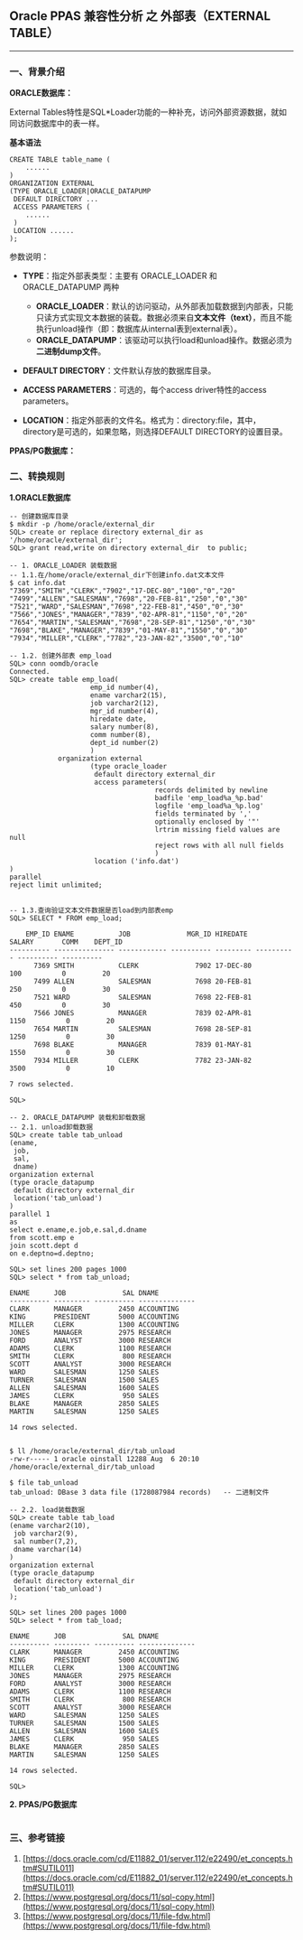 ## Oracle PPAS 兼容性分析 之 外部表（EXTERNAL TABLE）
---

### 一、背景介绍
**ORACLE数据库：**

External Tables特性是SQL*Loader功能的一种补充，访问外部资源数据，就如同访问数据库中的表一样。

**基本语法**
```
CREATE TABLE table_name (
	......
)
ORGANIZATION EXTERNAL
(TYPE ORACLE_LOADER|ORACLE_DATAPUMP
 DEFAULT DIRECTORY ...
 ACCESS PARAMETERS (
 	......
 )
 LOCATION ......
);
```
参数说明：
+ **TYPE**：指定外部表类型：主要有 ORACLE_LOADER 和 ORACLE_DATAPUMP 两种
	+ **ORACLE_LOADER**：默认的访问驱动，从外部表加载数据到内部表，只能只读方式实现文本数据的装载。数据必须来自**文本文件（text）**，而且不能执行unload操作（即：数据库从internal表到external表）。
	+ **ORACLE_DATAPUMP**：该驱动可以执行load和unload操作。数据必须为**二进制dump文件**。

+ **DEFAULT DIRECTORY**：文件默认存放的数据库目录。

+ **ACCESS PARAMETERS**：可选的，每个access driver特性的access parameters。

+ **LOCATION**：指定外部表的文件名。格式为：directory:file，其中，directory是可选的，如果忽略，则选择DEFAULT DIRECTORY的设置目录。


**PPAS/PG数据库：**


### 二、转换规则
**1.ORACLE数据库**
```
-- 创建数据库目录
$ mkdir -p /home/oracle/external_dir
SQL> create or replace directory external_dir as '/home/oracle/external_dir';
SQL> grant read,write on directory external_dir  to public;

-- 1. ORACLE_LOADER 装载数据
-- 1.1.在/home/oracle/external_dir下创建info.dat文本文件
$ cat info.dat 
"7369","SMITH","CLERK","7902","17-DEC-80","100","0","20"
"7499","ALLEN","SALESMAN","7698","20-FEB-81","250","0","30"
"7521","WARD","SALESMAN","7698","22-FEB-81","450","0","30"
"7566","JONES","MANAGER","7839","02-APR-81","1150","0","20"
"7654","MARTIN","SALESMAN","7698","28-SEP-81","1250","0","30"
"7698","BLAKE","MANAGER","7839","01-MAY-81","1550","0","30"
"7934","MILLER","CLERK","7782","23-JAN-82","3500","0","10"

-- 1.2. 创建外部表 emp_load 
SQL> conn oomdb/oracle
Connected.
SQL> create table emp_load(
                    emp_id number(4),
                    ename varchar2(15),
                    job varchar2(12),
                    mgr_id number(4),
                    hiredate date,
                    salary number(8),
                    comm number(8),
                    dept_id number(2)
                    )
            organization external
                    (type oracle_loader
                     default directory external_dir
                     access parameters(
                                    records delimited by newline
                                    badfile 'emp_load%a_%p.bad'
                                    logfile 'emp_load%a_%p.log'
                                    fields terminated by ','
                                    optionally enclosed by '"'
                                    lrtrim missing field values are null
                                    reject rows with all null fields
                                    )
                     location ('info.dat')
)
parallel 
reject limit unlimited;


-- 1.3.查询验证文本文件数据是否load到内部表emp
SQL> SELECT * FROM emp_load;

    EMP_ID ENAME           JOB              MGR_ID HIREDATE      SALARY       COMM    DEPT_ID
---------- --------------- ------------ ---------- --------- ---------- ---------- ----------
      7369 SMITH           CLERK              7902 17-DEC-80        100          0         20
      7499 ALLEN           SALESMAN           7698 20-FEB-81        250          0         30
      7521 WARD            SALESMAN           7698 22-FEB-81        450          0         30
      7566 JONES           MANAGER            7839 02-APR-81       1150          0         20
      7654 MARTIN          SALESMAN           7698 28-SEP-81       1250          0         30
      7698 BLAKE           MANAGER            7839 01-MAY-81       1550          0         30
      7934 MILLER          CLERK              7782 23-JAN-82       3500          0         10

7 rows selected.

SQL> 

-- 2. ORACLE_DATAPUMP 装载和卸载数据
-- 2.1. unload卸载数据
SQL> create table tab_unload
(ename,
 job,
 sal,
 dname)
organization external
(type oracle_datapump 
 default directory external_dir 
 location('tab_unload')
)
parallel 1
as 
select e.ename,e.job,e.sal,d.dname 
from scott.emp e
join scott.dept d
on e.deptno=d.deptno;

SQL> set lines 200 pages 1000
SQL> select * from tab_unload;

ENAME      JOB              SAL DNAME
---------- --------- ---------- --------------
CLARK      MANAGER         2450 ACCOUNTING
KING       PRESIDENT       5000 ACCOUNTING
MILLER     CLERK           1300 ACCOUNTING
JONES      MANAGER         2975 RESEARCH
FORD       ANALYST         3000 RESEARCH
ADAMS      CLERK           1100 RESEARCH
SMITH      CLERK            800 RESEARCH
SCOTT      ANALYST         3000 RESEARCH
WARD       SALESMAN        1250 SALES
TURNER     SALESMAN        1500 SALES
ALLEN      SALESMAN        1600 SALES
JAMES      CLERK            950 SALES
BLAKE      MANAGER         2850 SALES
MARTIN     SALESMAN        1250 SALES

14 rows selected.


$ ll /home/oracle/external_dir/tab_unload   
-rw-r----- 1 oracle oinstall 12288 Aug  6 20:10 /home/oracle/external_dir/tab_unload

$ file tab_unload 
tab_unload: DBase 3 data file (1728087984 records)   -- 二进制文件

-- 2.2. load装载数据
SQL> create table tab_load
(ename varchar2(10),
 job varchar2(9),
 sal number(7,2),
 dname varchar(14)
)
organization external
(type oracle_datapump 
 default directory external_dir 
 location('tab_unload')
);

SQL> set lines 200 pages 1000
SQL> select * from tab_load;

ENAME      JOB              SAL DNAME
---------- --------- ---------- --------------
CLARK      MANAGER         2450 ACCOUNTING
KING       PRESIDENT       5000 ACCOUNTING
MILLER     CLERK           1300 ACCOUNTING
JONES      MANAGER         2975 RESEARCH
FORD       ANALYST         3000 RESEARCH
ADAMS      CLERK           1100 RESEARCH
SMITH      CLERK            800 RESEARCH
SCOTT      ANALYST         3000 RESEARCH
WARD       SALESMAN        1250 SALES
TURNER     SALESMAN        1500 SALES
ALLEN      SALESMAN        1600 SALES
JAMES      CLERK            950 SALES
BLAKE      MANAGER         2850 SALES
MARTIN     SALESMAN        1250 SALES

14 rows selected.

SQL> 
```

**2. PPAS/PG数据库**
```
```

### 三、参考链接
1. [https://docs.oracle.com/cd/E11882_01/server.112/e22490/et_concepts.htm#SUTIL011](https://docs.oracle.com/cd/E11882_01/server.112/e22490/et_concepts.htm#SUTIL011)
2. [https://www.postgresql.org/docs/11/sql-copy.html](https://www.postgresql.org/docs/11/sql-copy.html)
3. [https://www.postgresql.org/docs/11/file-fdw.html](https://www.postgresql.org/docs/11/file-fdw.html)
